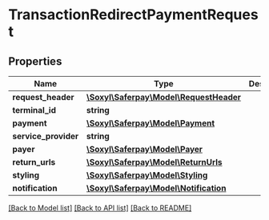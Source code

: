 # TransactionRedirectPaymentRequest

## Properties
Name | Type | Description | Notes
------------ | ------------- | ------------- | -------------
**request_header** | [**\Soxyl\Saferpay\Model\RequestHeader**](RequestHeader.md) |  | 
**terminal_id** | **string** |  | 
**payment** | [**\Soxyl\Saferpay\Model\Payment**](Payment.md) |  | 
**service_provider** | **string** |  | 
**payer** | [**\Soxyl\Saferpay\Model\Payer**](Payer.md) |  | [optional] 
**return_urls** | [**\Soxyl\Saferpay\Model\ReturnUrls**](ReturnUrls.md) |  | 
**styling** | [**\Soxyl\Saferpay\Model\Styling**](Styling.md) |  | [optional] 
**notification** | [**\Soxyl\Saferpay\Model\Notification**](Notification.md) |  | [optional] 

[[Back to Model list]](../README.md#documentation-for-models) [[Back to API list]](../README.md#documentation-for-api-endpoints) [[Back to README]](../README.md)


